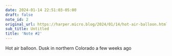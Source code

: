 ```yaml
---
date: 2024-01-14 22:51:03-05:00
draft: false
note_id: 2
original_url: https://harper.micro.blog/2024/01/14/hot-air-balloon.html
sub_title: Untitled
title: 'Note #2'
---
```


Hot air balloon. Dusk in northern Colorado a few weeks ago